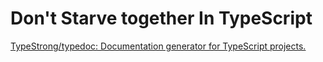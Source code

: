 # Don't Starve together In TypeScript

[TypeStrong/typedoc: Documentation generator for TypeScript projects.](https://github.com/TypeStrong/typedoc)
